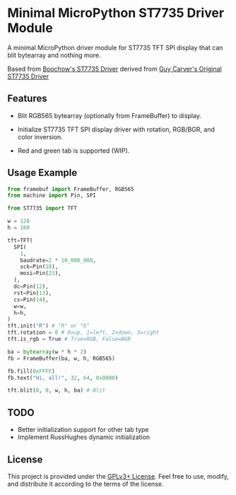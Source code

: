 # Minimal MicroPython ST7735 Driver Module

A minimal MicroPython driver module for ST7735 TFT SPI display that can blit bytearray and nothing more.

Based from [Boochow's ST7735 Driver](https://github.com/boochow/MicroPython-ST7735) derived from [Guy Carver's Original ST7735 Driver](https://github.com/GuyCarver/MicroPython/blob/master/lib/ST7735.py)

## Features

+ Blit RGB565 bytearray (optionally from FrameBuffer) to display.

+ Initialize ST7735 TFT SPI display driver with rotation, RGB/BGR, and color inversion.

+ Red and green tab is supported (WIP).

## Usage Example

```python
from framebuf import FrameBuffer, RGB565
from machine import Pin, SPI

from ST7735 import TFT

w = 128
h = 160

tft=TFT(
  SPI(
    1,
    baudrate=2 * 10_000_000,
    sck=Pin(18),
    mosi=Pin(23),
  ),
  dc=Pin(12),
  rst=Pin(13),
  cs=Pin(14),
  w=w,
  h=h,
)
tft.init("R") # "R" or "G"
tft.rotation = 0 # 0=up, 1=left, 2=down, 3=right
tft.is_rgb = True # True=RGB, False=BGR

ba = bytearray(w * h * 2)
fb = FrameBuffer(ba, w, h, RGB565)

fb.fill(0xFFFF)
fb.text("Hi, all!", 32, 64, 0x0000)

tft.blit(0, 0, w, h, ba) # Blit
```

## TODO

+ Better initialization support for other tab type
+ Implement RussHughes dynamic initialization

## License

This project is provided under the [GPLv3+ License](https://spdx.org/licenses/GPL-3.0-or-later.html). Feel free to use, modify, and distribute it according to the terms of the license.

